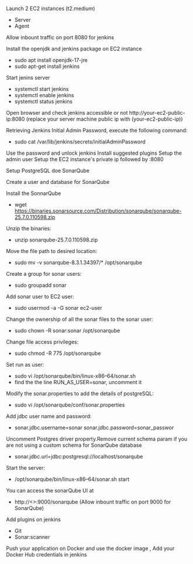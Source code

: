 Launch 2 EC2 instances (t2.medium)
  - Server
  - Agent

Allow inbount traffic on port 8080 for jenkins

Install the openjdk and jenkins package on EC2 instance
  -  sudo apt install openjdk-17-jre
  -  sudo apt-get install jenkins

Start jenins server
  - systemctl start jenkins
  - systemctl enable jenkins
  - systemctl status jenkins

Open browser and check jenkins accessible or not
  http://your-ec2-public-ip:8080 (replace your server machine public ip with (your-ec2-public-ip))

Retrieving Jenkins Initial Admin Password, execute the following command:
  - sudo cat /var/lib/jenkins/secrets/initialAdminPassword

Use the password and unlock jenkins
Install suggested plugins
Setup the admin user
Setup the EC2 instance's private ip followed by :8080

Setup PostgreSQL doe SonarQube

Create a user and database for SonarQube

Install the SonnarQube
 - wget https://binaries.sonarsource.com/Distribution/sonarqube/sonarqube-25.7.0.110598.zip

Unzip the binaries:
  - unzip sonarqube-25.7.0.110598.zip

Move the file path to desired location:
  - sudo mv -v sonarqube-8.3.1.34397/* /opt/sonarqube

Create a group for sonar users:
  - sudo groupadd sonar

Add sonar user to EC2 user:
  - sudo usermod -a -G sonar ec2-user

Change the ownership of all the sonar files to the sonar user:
  - sudo chown -R sonar:sonar /opt/sonarqube

Change file access privileges:
  - sudo chmod -R 775 /opt/sonarqube

Set run as user:
  - sudo vi /opt/sonarqube/bin/linux-x86–64/sonar.sh
  - find the the line RUN_AS_USER=sonar, uncomment it

Modify the sonar.properties to add the details of postgreSQL:
  - sudo vi /opt/sonarqube/conf/sonar.properties

Add jdbc user name and password:
  - sonar.jdbc.username=sonar sonar.jdbc.password=sonar_passwor

Uncomment Postgres driver property.Remove current schema param if you are not using a custom schema for SonarQube database
  - sonar.jdbc.url=jdbc:postgresql://localhost/sonarqube

Start the server:
  - /opt/sonarqube/bin/linux-x86–64/sonar.sh start

You can access the sonarQube UI at
  - http://<<EC2 instance public ip>>:9000/sonarqube
  (Allow inbount traffic on port 9000 for SonarQube)

Add plugins on jenkins
  - Git
  - Sonar:scanner

Push your application on Docker and use the docker image
, Add your Docker Hub credentials in jenkins
